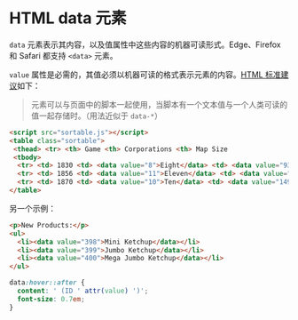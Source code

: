 # HTML data 元素

`data` 元素表示其内容，以及值属性中这些内容的机器可读形式。Edge、Firefox 和 Safari 都支持 `<data>` 元素。

`value` 属性是必需的，其值必须以机器可读的格式表示元素的内容。[HTML 标准建议](https://html.spec.whatwg.org/multipage/text-level-semantics.html#the-data-element)如下：

> 元素可以与页面中的脚本一起使用，当脚本有一个文本值与一个人类可读的值一起存储时。（用法近似于 `data-*`）

```html
<script src="sortable.js"></script>
<table class="sortable">
 <thead> <tr> <th> Game <th> Corporations <th> Map Size
 <tbody>
  <tr> <td> 1830 <td> <data value="8">Eight</data> <td> <data value="93">19+74 hexes (93 total)</data>
  <tr> <td> 1856 <td> <data value="11">Eleven</data> <td> <data value="99">12+87 hexes (99 total)</data>
  <tr> <td> 1870 <td> <data value="10">Ten</data> <td> <data value="149">4+145 hexes (149 total)</data>
</table>
```

另一个示例：

```html
<p>New Products:</p>
<ul>
  <li><data value="398">Mini Ketchup</data></li>
  <li><data value="399">Jumbo Ketchup</data></li>
  <li><data value="400">Mega Jumbo Ketchup</data></li>
</ul>
```

```css
data:hover::after {
  content: ' (ID ' attr(value) ')';
  font-size: 0.7em;
}
```
